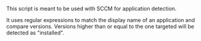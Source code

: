 This script is meant to be used with SCCM for application detection.

It uses regular expressions to match the display name of an application and compare versions. Versions higher than or equal to the one targeted will be detected as "installed".
